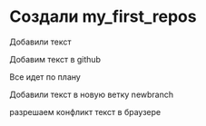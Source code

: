 ﻿# Создали my_first_repos

Добавили текст

Добавим текст в github

Все идет по плану

Добавили текст в новую ветку newbranch

разрешаем конфликт текст в браузере

